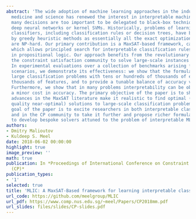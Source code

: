 ```yaml
---
abstract: 'The wide adoption of machine learning approaches in the industry, government,
  medicine and science has renewed the interest in interpretable machine learning:
  many decisions are too important to be delegated to black-box techniques such as
  deep neural networks or kernel SVMs. Historically, problems of learning interpretable
  classifiers, including classification rules or decision trees, have been approached
  by greedy heuristic methods as essentially all the exact optimization formulations
  are NP-hard. Our primary contribution is a MaxSAT-based framework, called MLIC,
  which allows principled search for interpretable classification rules expressible
  in propositional logic. Our approach benefits from the revolutionary advances in
  the constraint satisfaction community to solve large-scale instances of such problems.
  In experimental evaluations over a collection of benchmarks arising from practical
  scenarios, we demonstrate its effectiveness: we show that the formulation can solve
  large classification problems with tens or hundreds of thousands of examples and
  thousands of features, and to provide a tunable balance of accuracy vs. interpretability.
  Furthermore, we show that in many problems interpretability can be obtained at only
  a minor cost in accuracy. The primary objective of the paper is to show that recent
  advances in the MaxSAT literature make it realistic to find optimal (or very high
  quality near-optimal) solutions to large-scale classification problems. The key
  goal of the paper is to excite researchers in both interpretable classification
  and in the CP community to take it further and propose richer formulations, and
  to develop bespoke solvers attuned to the problem of interpretable ML.'
authors:
- Dmitry Malioutov
- Kuldeep S. Meel
date: 2018-06-02 00:00:00
highlight: true
image_preview: ''
math: true
publication: In *Proceedings of International Conference on Constraint Programming
  (CP)*
publication_types:
- '1'
selected: true
title: 'MLIC: A MaxSAT-Based framework for learning interpretable classification rules'
url_code: https://github.com/meelgroup/MLIC
url_pdf: https://www.comp.nus.edu.sg/~meel/Papers/CP2018mm.pdf
url_slides: files/slides/CP-slides.pdf
---
```


